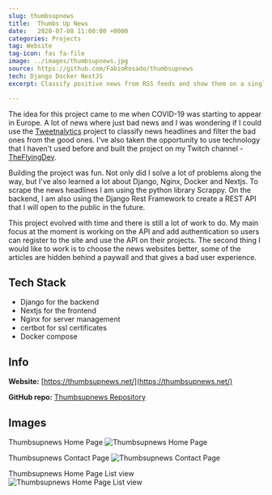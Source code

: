 ```yaml
---
slug: thumbsupnews
title:  Thumbs Up News
date:   2020-07-08 11:00:00 +0000
categories: Projects
tag: Website
tag-icon: fas fa-file
image: ../images/thumbsupnews.jpg
source: https://github.com/FabioRosado/thumbsupnews
tech: Django Docker NextJS
excerpt: Classify positive news from RSS feeds and show them on a single place. This project is hosted on DO and being served from docker and nginx.

---
```


The idea for this project came to me when COVID-19 was starting to appear in Europe. A lot of news where just bad news and I was wondering if I could use the [Tweetnalytics](https://fabiorosado.dev/tweetnalytics) project to classify news headlines and filter the bad ones from the good ones. I've also taken the opportunity to use technology that I haven't used before and built the project on my Twitch channel - [TheFlyingDev](https://twitch.tv/theflyingdev).

Building the project was fun. Not only did I solve a lot of problems along the way, but I've also learned a lot about Django, Nginx, Docker and Nextjs. To scrape the news headlines I am using the python library Scrappy. On the backend, I am also using the Django Rest Framework to create a REST API that I will open to the public in the future.

This project evolved with time and there is still a lot of work to do. My main focus at the moment is working on the API and add authentication so users can register to the site and use the API on their projects. The second thing I would like to work is to choose the news websites better, some of the articles are hidden behind a paywall and that gives a bad user experience.

## Tech Stack

- Django for the backend
- Nextjs for the frontend
- Nginx for server management
- certbot for ssl certificates
- Docker compose

## Info

**Website:** [https://thumbsupnews.net/](https://thumbsupnews.net/)

**GitHub repo:** [Thumbsupnews Repository](https://github.com/FabioRosado/thumbsupnews)

## Images

Thumbsupnews Home Page
![Thumbsupnews Home Page](../images/thumbsupnews-index.jpg)

Thumbsupnews Contact Page
![Thumbsupnews Contact Page](../images/thumbsupnews-contact.jpg)

Thumbsupnews Home Page List view
![Thumbsupnews Home Page List view](../images/thumbsupnews-list.jpg)

